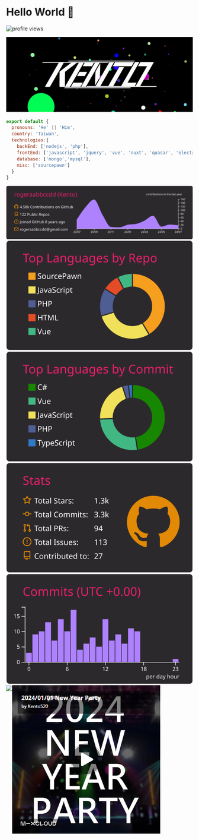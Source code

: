 # Hello World 👋

![profile views](https://komarev.com/ghpvc/?username=rogeraabbccdd)

<div align="center">
	<img src="logo.gif" width="600">
</div>

```js
export default {
  pronouns: 'He' || 'Him',
  country: 'Taiwan',
  technologies:{
    backEnd: ['nodejs', 'php'],
    frontEnd: ['javascript', 'jquery', 'vue', 'nuxt', 'quasar', 'electron'],
    database: ['mongo','mysql'],
    misc: ['sourcepawn']
  }
}
```

[![](https://raw.githubusercontent.com/rogeraabbccdd/github-profile-summary-cards/master/profile-summary-card-output/monokai/0-profile-details.svg)](https://github.com/vn7n24fzkq/github-profile-summary-cards)
[![](https://raw.githubusercontent.com/rogeraabbccdd/github-profile-summary-cards/master/profile-summary-card-output/monokai/1-repos-per-language.svg)](https://github.com/vn7n24fzkq/github-profile-summary-cards)
[![](https://raw.githubusercontent.com/rogeraabbccdd/github-profile-summary-cards/master/profile-summary-card-output/monokai/2-most-commit-language.svg)](https://github.com/vn7n24fzkq/github-profile-summary-cards)
[![](https://raw.githubusercontent.com/rogeraabbccdd/github-profile-summary-cards/master/profile-summary-card-output/monokai/3-stats.svg)](https://github.com/vn7n24fzkq/github-profile-summary-cards)
[![](https://raw.githubusercontent.com/rogeraabbccdd/github-profile-summary-cards/master/profile-summary-card-output/monokai/4-productive-time.svg)](https://github.com/vn7n24fzkq/github-profile-summary-cards)
<a href="https://spotify-github-profile.kittinanx.com/api/view?uid=dreamer0520&redirect=true" target="_blank">
   <img src="https://spotify-github-profile.kittinanx.com/api/view?uid=dreamer0520&cover_image=true" align="left" height="440">
</a>
<a href="https://www.mixcloud.com/kento520/new-year-2024/" target="_blank">
   <img src="https://raw.githubusercontent.com/rogeraabbccdd/rogeraabbccdd/master/2024.png" align="left" height="400">
</a>
